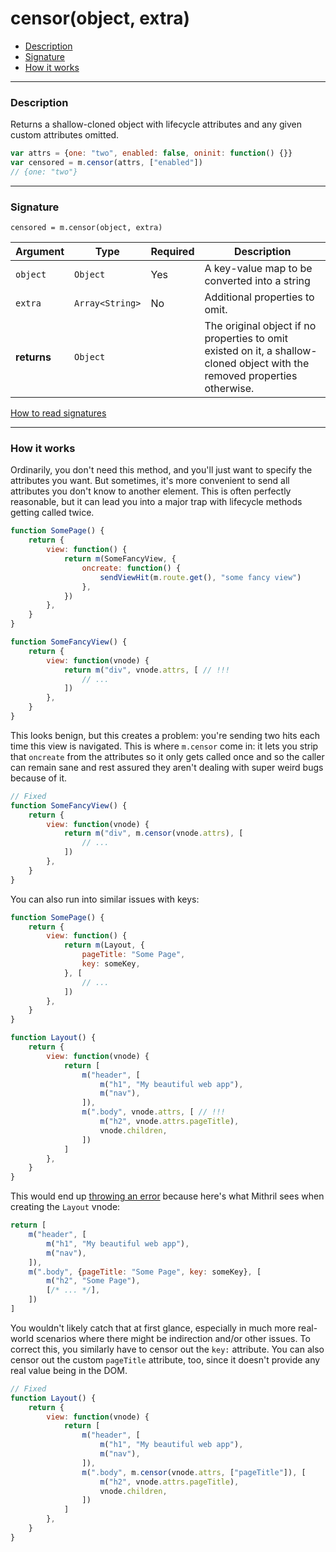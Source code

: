 # censor(object, extra)

- [Description](#description)
- [Signature](#signature)
- [How it works](#signature)

---

### Description

Returns a shallow-cloned object with lifecycle attributes and any given custom attributes omitted.

```javascript
var attrs = {one: "two", enabled: false, oninit: function() {}}
var censored = m.censor(attrs, ["enabled"])
// {one: "two"}
```

---

### Signature

`censored = m.censor(object, extra)`

Argument     | Type                                       | Required | Description
------------ | ------------------------------------------ | -------- | ---
`object`     | `Object`                                   | Yes      | A key-value map to be converted into a string
`extra`      | `Array<String>`                            | No       | Additional properties to omit.
**returns**  | `Object`                                   |          | The original object if no properties to omit existed on it, a shallow-cloned object with the removed properties otherwise.

[How to read signatures](signatures.md)

---

### How it works

Ordinarily, you don't need this method, and you'll just want to specify the attributes you want. But sometimes, it's more convenient to send all attributes you don't know to another element. This is often perfectly reasonable, but it can lead you into a major trap with lifecycle methods getting called twice.

```javascript
function SomePage() {
	return {
		view: function() {
			return m(SomeFancyView, {
				oncreate: function() {
					sendViewHit(m.route.get(), "some fancy view")
				},
			})
		},
	}
}

function SomeFancyView() {
	return {
		view: function(vnode) {
			return m("div", vnode.attrs, [ // !!!
				// ...
			])
		},
	}
}
```

This looks benign, but this creates a problem: you're sending two hits each time this view is navigated. This is where `m.censor` come in: it lets you strip that `oncreate` from the attributes so it only gets called once and so the caller can remain sane and rest assured they aren't dealing with super weird bugs because of it.

```javascript
// Fixed
function SomeFancyView() {
	return {
		view: function(vnode) {
			return m("div", m.censor(vnode.attrs), [
				// ...
			])
		},
	}
}
```

You can also run into similar issues with keys:

```javascript
function SomePage() {
	return {
		view: function() {
			return m(Layout, {
				pageTitle: "Some Page",
				key: someKey,
			}, [
				// ...
			])
		},
	}
}

function Layout() {
	return {
		view: function(vnode) {
			return [
				m("header", [
					m("h1", "My beautiful web app"),
					m("nav"),
				]),
				m(".body", vnode.attrs, [ // !!!
					m("h2", vnode.attrs.pageTitle),
					vnode.children,
				])
			]
		},
	}
}
```

This would end up [throwing an error](keys.md#avoid-mixing-keyed-and-non-keyed-vnodes-in-the-same-array) because here's what Mithril sees when creating the `Layout` vnode:

```javascript
return [
	m("header", [
		m("h1", "My beautiful web app"),
		m("nav"),
	]),
	m(".body", {pageTitle: "Some Page", key: someKey}, [
		m("h2", "Some Page"),
		[/* ... */],
	])
]
```

You wouldn't likely catch that at first glance, especially in much more real-world scenarios where there might be indirection and/or other issues. To correct this, you similarly have to censor out the `key:` attribute. You can also censor out the custom `pageTitle` attribute, too, since it doesn't provide any real value being in the DOM.

```javascript
// Fixed
function Layout() {
	return {
		view: function(vnode) {
			return [
				m("header", [
					m("h1", "My beautiful web app"),
					m("nav"),
				]),
				m(".body", m.censor(vnode.attrs, ["pageTitle"]), [
					m("h2", vnode.attrs.pageTitle),
					vnode.children,
				])
			]
		},
	}
}
```
